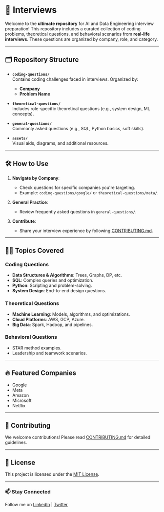 # 🚀 Interviews

Welcome to the **ultimate repository** for AI and Data Engineering interview preparation! This repository includes a curated collection of coding problems, theoretical questions, and behavioral scenarios from **real-life interviews**. These questions are organized by company, role, and category.

---

## 🗂️ Repository Structure

- **`coding-questions/`**  
  Contains coding challenges faced in interviews. Organized by:
  - **Company**
  - **Problem Name**
  
- **`theoretical-questions/`**  
  Includes role-specific theoretical questions (e.g., system design, ML concepts).
  
- **`general-questions/`**  
  Commonly asked questions (e.g., SQL, Python basics, soft skills).

- **`assets/`**  
  Visual aids, diagrams, and additional resources.

---

## 🛠️ How to Use

1. **Navigate by Company**:  
   - Check questions for specific companies you're targeting.
   - Example: `coding-questions/google/` or `theoretical-questions/meta/`.

2. **General Practice**:  
   - Review frequently asked questions in `general-questions/`.

3. **Contribute**:  
   - Share your interview experience by following [CONTRIBUTING.md](CONTRIBUTING.md).

---

## 🧑‍💻 Topics Covered

### Coding Questions
- **Data Structures & Algorithms**: Trees, Graphs, DP, etc.
- **SQL**: Complex queries and optimization.
- **Python**: Scripting and problem-solving.
- **System Design**: End-to-end design questions.

### Theoretical Questions
- **Machine Learning**: Models, algorithms, and optimizations.
- **Cloud Platforms**: AWS, GCP, Azure.
- **Big Data**: Spark, Hadoop, and pipelines.

### Behavioral Questions
- STAR method examples.
- Leadership and teamwork scenarios.

---

## 🔥 Featured Companies
- Google
- Meta
- Amazon
- Microsoft
- Netflix

---

## 🌟 Contributing

We welcome contributions! Please read [CONTRIBUTING.md](CONTRIBUTING.md) for detailed guidelines.

---

## 📝 License

This project is licensed under the [MIT License](LICENSE).

---

### 📫 Stay Connected
Follow me on [LinkedIn](https://linkedin.com/in/your-profile) | [Twitter](https://twitter.com/your-handle)

